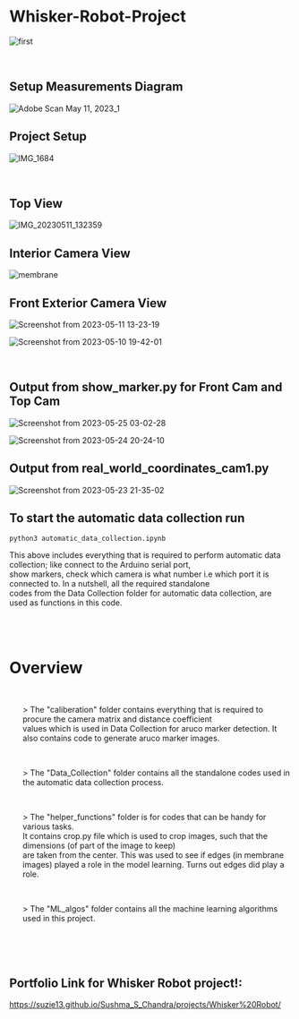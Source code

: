 # Whisker-Robot-Project
![first](https://github.com/suzie13/Whisker-Robot-Project/assets/39700209/7551480b-d7f8-43c4-b751-79352ac690ce)

<br>

## Setup Measurements Diagram

![Adobe Scan May 11, 2023_1](https://github.com/suzie13/Whisker-Robot-Project/assets/39700209/69407845-7a0c-4218-a413-b3a4ca2041a9)


## Project Setup

![IMG_1684](https://github.com/suzie13/Whisker-Robot-Project/assets/39700209/dcb398b5-f4dd-4efc-a855-afd3717f94ad)

<br>

## Top View

![IMG_20230511_132359](https://github.com/suzie13/Whisker-Robot-Project/assets/39700209/b3e1111f-b002-4003-93bc-bd74bef94cc9)

## Interior Camera View
![membrane](https://github.com/suzie13/Whisker-Robot-Project/assets/39700209/be6ac9f2-6f29-4a2f-b720-d957197e6b58)


## Front Exterior Camera View

![Screenshot from 2023-05-11 13-23-19](https://github.com/suzie13/Whisker-Robot-Project/assets/39700209/642cb324-06f6-4bbd-949f-13828b590804)

![Screenshot from 2023-05-10 19-42-01](https://github.com/suzie13/Whisker-Robot-Project/assets/39700209/48aedbd8-3197-4e83-a09e-d9b8ac97ae29)

<br>

## Output from show_marker.py for Front Cam and Top Cam

![Screenshot from 2023-05-25 03-02-28](https://github.com/suzie13/Whisker-Robot-Project/assets/39700209/1f79e9df-57e9-401e-aa24-b2130fa43ee8)


![Screenshot from 2023-05-24 20-24-10](https://github.com/suzie13/Whisker-Robot-Project/assets/39700209/c87a5836-ffa0-457b-9dae-0f267173b760)



## Output from real_world_coordinates_cam1.py 

![Screenshot from 2023-05-23 21-35-02](https://github.com/suzie13/Whisker-Robot-Project/assets/39700209/393ff659-fecd-456b-9fd4-af9a6bea8683)





## To start the automatic data collection run
`python3 automatic_data_collection.ipynb`

This above includes everything that is required to perform automatic data collection; like connect to the Arduino serial port, <br>
show markers, check which camera is what number i.e which port it is connected to. In a nutshell, all the required standalone <br>
codes from the Data Collection folder for automatic data collection, are used as functions in this code. <br>
<br>
<br>
<br>

# Overview
<br>
<ul> > The "caliberation" folder contains everything that is required to procure the camera matrix and distance coefficient <br>
values which is used in Data Collection for aruco marker detection. It also contains code to generate aruco marker images. </ul> <br>
<ul> > The "Data_Collection" folder contains all the standalone codes used in the automatic data collection process.    </ul> <br>
<ul> > The "helper_functions" folder is for codes that can be handy for various tasks. <br>
It contains crop.py file which is used to crop images, such that the dimensions (of part of the image to keep) <br>
are taken from the center. This was used to see if edges (in membrane images) played a role in the model learning.
Turns out edges did play a role. </ul> <br>
<ul> > The "ML_algos" folder contains all the machine learning algorithms used in this project. </ul> <br>
<br>
<br>


## Portfolio Link for Whisker Robot project!:
https://suzie13.github.io/Sushma_S_Chandra/projects/Whisker%20Robot/

